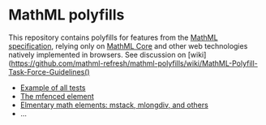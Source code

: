 # MathML polyfills

This repository contains polyfills for features from the
[MathML specification](https://mathml-refresh.github.io/mathml/), relying only
on [MathML Core](https://mathml-refresh.github.io/mathml-core/) and other
web technologies natively implemented in browsers.
See discussion on [wiki](https://github.com/mathml-refresh/mathml-polyfills/wiki/MathML-Polyfill-Task-Force-Guidelines()

* [Example of all tests](https://mathml-refresh.github.io/mathml-polyfills/acid-test.html/`)
* [The mfenced element](mfenced/)
* [Elmentary math elements: mstack, mlongdiv, and others](elem-math/)
* ...
